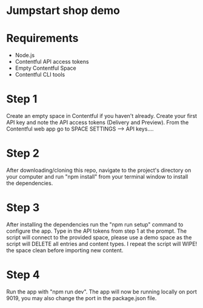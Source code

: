 # Jumpstart shop demo

# Requirements

 - Node.js
 - Contentful API access tokens
 - Empty Contentful Space
 - Contentful CLI tools

# Step 1

Create an empty space in Contentful if you haven't already. 
Create your first API key and note the API access tokens (Delivery and Preview).
From the Contentful web app go to  SPACE SETTINGS --> API keys....

# Step 2
After downloading/cloning this repo, navigate to the project's directory on your computer and run "npm install" from your terminal window to install the dependencies.

# Step 3
After installing the dependencies run the "npm run setup" command to configure the app.
Type in the API tokens from step 1 at the prompt. The script will connect to the provided space, please use a demo space as the script will DELETE all entries and content types. I repeat the script will WIPE! the space clean before importing new content.

# Step 4
Run the app with "npm run dev". The app will now be running locally on port 9019, you may also change the port in the package.json file.
